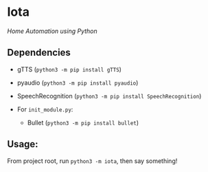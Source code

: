 # Iota

_Home Automation using Python_

## Dependencies
- gTTS (`python3 -m pip install gTTS`)
- pyaudio (`python3 -m pip install pyaudio`)
- SpeechRecognition (`python3 -m pip install SpeechRecognition`)

- For `init_module.py`:
  - Bullet (`python3 -m pip install bullet`)

## Usage:

From project root, run `python3 -m iota`, then say something!
